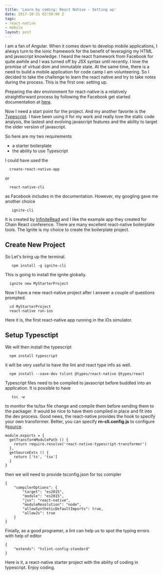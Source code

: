 ```yaml
---
title: 'Learn by coding: React Native - Setting up'
date: 2017-10-31 02:50:00 Z
tags:
- react-native
- mobile
layout: post
---
```


I am a fan of Angular. When it comes down to develop mobile applications, I always turn to the ionic framework for the benefit of leveraging my HTML and javascript knowledge. I heard the react framework from Facebook for quite awhile and I was turned off by JSX syntax until recently. I love the promise of virtual dom and immutable state. At the same time, there is a need to build a mobile application for code camp I am volunteering. So I decided to take the challenge to learn the react native and try to take notes during the process. This is the first one: setting up.

<!--more-->

Preparing the dev environment for react-native is a relatively straightforward process by following the Facebook get started documentation at [here](/https://facebook.github.io/react-native/docs/getting-started.html).

Now I need a start point for the project. And my another favorite is the [Typescript](https://www.typescriptlang.org/). I have been using it for my work and really love the static code analysis, the lastest and evolving javascript features and the ability to target the older version of javascript. 

So here are my two requirements 
* a starter boilerplate
* the ability to use Typescript

I could have used the 
```
  create-react-native-app
```
or
```
  react-native-cli
```
as Facebook includes in the documentation. However, my googling gave me another choice 
```
   ignite-cli
```
It is created by [InfiniteRead](https://github.com/infinitered/ignite) and I like the example app they created for Chain React conference. There are many excellent react-native boilerplate tools. The Ignite is my choice to create the boilerplate project.

## Create New Project

So Let's bring up the terminal.
```
   npm install -g ignite-cli
```
This is going to install the ignite globally.

```
  ignite new MyStarterProject
```
Now I have a new react-native project after I answer a couple of questions prompted.

```  
  cd MyStarterProject
  react-native run-ios
```
Here it is, the first react-native app running in the iOs simulator.

## Setup Typesctipt

We will then install the typescript
```
  npm install typescript
```
it will be very useful to have the lint and react type info as well.
```
  npm install --save-dev tslint @types/react-native @types/react
```
 Typescript files need to be compiled to javascript before buddled into an application. It is possible to have 
```
   tsc -w
```
to monitor the ts/tsx file change and compile them before sending them to the packager. It would be nice to have them compiled in place and fit into the dev process. Good news, the react-native provides the hook to specify your own transformer. Better, you can specify **rn-cli.config.js** to configure it[source](http://www.cbrevik.com/easy-typescript-with-react-native/).
```
module.exports = {
  getTransformModulePath () {
    return require.resolve('react-native-typescript-transformer')
  },
  getSourceExts () {
    return ['ts', 'tsx']
  }
}
```
then we will need to provide tsconfig.json for tsc comipler 
```
{
    "compilerOptions": {
        "target": "es2015",
        "module": "es2015",
        "jsx": "react-native",
        "moduleResolution": "node",
        "allowSyntheticDefaultImports": true,
        "allowJs": true
    }
}
```
Finially, as a good programer, a lint can help us to spot the typing errors with help of editor

```
{
    "extends": "tslint-config-standard"
}
```

Here is it, a react-native starter project with the ability of coding in typescript.
Enjoy coding.

